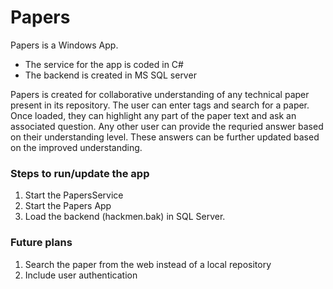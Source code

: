 # Papers

Papers is a Windows App.

  - The service for the app is coded in C#
  - The backend is created in MS SQL server

Papers is created for collaborative understanding of any technical paper present in its repository. The user can enter tags and search for a paper. Once loaded, they can highlight any part of the paper text and ask an associated question.
Any other user can provide the requried answer based on their understanding level. These answers can be further updated based on the improved understanding.

### Steps to run/update the app
1. Start the PapersService
2. Start the Papers App
3. Load the backend (hackmen.bak) in SQL Server.


### Future plans
1. Search the paper from the web instead of a local repository
2. Include user authentication
